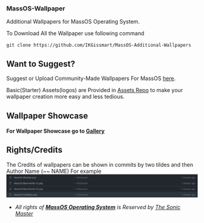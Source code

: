 ### MassOS-Wallpaper
Additional Wallpapers for MassOS Operating System.

To Download All the Wallpaper use following command
```
git clone https://github.com/IKGissmart/MassOS-Additional-Wallpapers
``` 
## Want to Suggest? 
Suggest or Upload Community-Made Wallpapers For MassOS [here](https://github.com/IKGissmart/MassOS-Additional-Wallpapers/issues/2).

Basic(Starter) Assets(logos) are Provided in [Assets Repo](https://github.com/IKGissmart/MassOS-Additional-Wallpapers/tree/main/Basic-Assets) to make your wallpaper creation more easy and less tedious.
## Wallpaper Showcase 
#### For Wallpaper Showcase go to [**Gallery**](https://github.com/IKGissmart/MassOS-Additional-Wallpapers/blob/main/Gallery.md)

## Rights/Credits 
The Credits of wallpapers can be shown in commits by two tildes and then Author Name (~~ NAME) For example ![](credits-scr.png)
- _All rights of **[MassOS Operating System](https://github.com/TheSonicMaster/MassOS)** is Reserved by [The Sonic Master](https://github.com/TheSonicMaster)_
